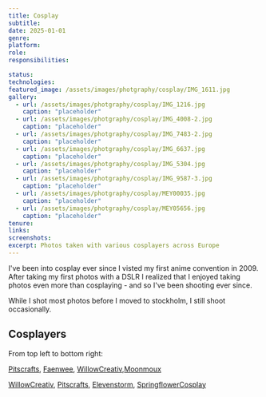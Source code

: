 ```yaml
---
title: Cosplay
subtitle: 
date: 2025-01-01
genre: 
platform: 
role: 
responsibilities:

status: 
technologies:
featured_image: /assets/images/photgraphy/cosplay/IMG_1611.jpg
gallery:
  - url: /assets/images/photgraphy/cosplay/IMG_1216.jpg
    caption: "placeholder" 
  - url: /assets/images/photgraphy/cosplay/IMG_4008-2.jpg
    caption: "placeholder" 
  - url: /assets/images/photgraphy/cosplay/IMG_7483-2.jpg
    caption: "placeholder" 
  - url: /assets/images/photgraphy/cosplay/IMG_6637.jpg
    caption: "placeholder"
  - url: /assets/images/photgraphy/cosplay/IMG_5304.jpg
    caption: "placeholder" 
  - url: /assets/images/photgraphy/cosplay/IMG_9587-3.jpg
    caption: "placeholder" 
  - url: /assets/images/photgraphy/cosplay/MEY00035.jpg
    caption: "placeholder" 
  - url: /assets/images/photgraphy/cosplay/MEY05656.jpg
    caption: "placeholder"  
tenure: 
links:
screenshots:
excerpt: Photos taken with various cosplayers across Europe
---
```


I've been into cosplay ever since I visted my first anime convention in 2009. After taking my first photos with a DSLR I realized that I enjoyed taking photos even more than cosplaying - and so I've been shooting ever since. 

While I shot most photos before I moved to stockholm, I still shoot occasionally.

## Cosplayers
From top left to bottom right:

 [Pitscrafts](https://www.instagram.com/pitscrafts/), [Faenwee](https://www.instagram.com/Faenwee/), [WillowCreativ](https://www.instagram.com/willowcreativ),[Moonmoux](https://www.instagram.com/moonmoux)

 [WillowCreativ](https://www.instagram.com/willowcreativ), [Pitscrafts](https://www.instagram.com/pitscrafts/), [Elevenstorm](https://www.instagram.com/elevenstorm/), [SpringflowerCosplay](https://www.instagram.com/springflowercosplay/)
